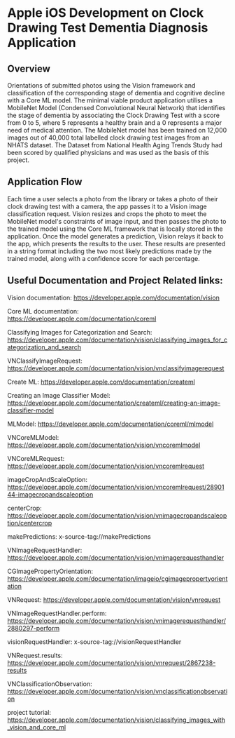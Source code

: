 # Apple iOS Development on Clock Drawing Test Dementia Diagnosis Application

## Overview
Orientations of submitted photos using the Vision framework and classification of the corresponding stage of 
dementia and cognitive decline with a Core ML model.
The minimal viable product application utilises a MobileNet Model (Condensed Convolutional Neural Network) 
that identifies the stage of dementia by associating the Clock Drawing Test with a score from 0 to 5, 
where 5 represents a healthy brain and a 0 represents a major need of medical attention. The MobileNet model has been trained on 12,000 images out of 40,000 total labelled clock drawing test images from an NHATS dataset. 
The Dataset from National Health Aging Trends Study had been scored by qualified physicians and was used 
as the basis of this project.

## Application Flow
Each time a user selects a photo from the library or takes a photo of their clock drawing test with a camera,
the app passes it to a Vision image classification request.
Vision resizes and crops the photo to meet the MobileNet model's constraints of image input,
and then passes the photo to the trained model using the Core ML framework that is locally stored in the application.
Once the model generates a prediction, Vision relays it back to the app, which presents the results to the user.
These results are presented in a string format including the two most likely predictions made by the trained model, 
along with a confidence score for each percentage.

## Useful Documentation and Project Related links:

Vision documentation: https://developer.apple.com/documentation/vision

Core ML documentation: https://developer.apple.com/documentation/coreml

Classifying Images for Categorization and Search:
https://developer.apple.com/documentation/vision/classifying_images_for_categorization_and_search

VNClassifyImageRequest: https://developer.apple.com/documentation/vision/vnclassifyimagerequest

Create ML: https://developer.apple.com/documentation/createml

Creating an Image Classifier Model: 
https://developer.apple.com/documentation/createml/creating-an-image-classifier-model

MLModel: https://developer.apple.com/documentation/coreml/mlmodel

VNCoreMLModel: https://developer.apple.com/documentation/vision/vncoremlmodel

VNCoreMLRequest: https://developer.apple.com/documentation/vision/vncoremlrequest

imageCropAndScaleOption: 
https://developer.apple.com/documentation/vision/vncoremlrequest/2890144-imagecropandscaleoption

centerCrop: https://developer.apple.com/documentation/vision/vnimagecropandscaleoption/centercrop

makePredictions: x-source-tag://makePredictions

VNImageRequestHandler: https://developer.apple.com/documentation/vision/vnimagerequesthandler

CGImagePropertyOrientation: https://developer.apple.com/documentation/imageio/cgimagepropertyorientation

VNRequest: https://developer.apple.com/documentation/vision/vnrequest

VNImageRequestHandler.perform: https://developer.apple.com/documentation/vision/vnimagerequesthandler/2880297-perform

visionRequestHandler: x-source-tag://visionRequestHandler

VNRequest.results: https://developer.apple.com/documentation/vision/vnrequest/2867238-results

VNClassificationObservation: https://developer.apple.com/documentation/vision/vnclassificationobservation

project tutorial: https://developer.apple.com/documentation/vision/classifying_images_with_vision_and_core_ml
